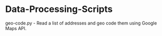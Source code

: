# Data-Processing-Scripts
geo-code.py - Read a list of addresses and geo code them using Google Maps API.
